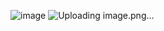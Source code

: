 ![image](https://github.com/user-attachments/assets/9199f879-8fec-450f-b6db-0817635d144a)
![Uploading image.png…]()
